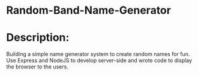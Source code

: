 # Random-Band-Name-Generator
# Description:
Building a simple name generator system to create random names for fun. Use Express and NodeJS to develop server-side and wrote code to display the browser to the users.
